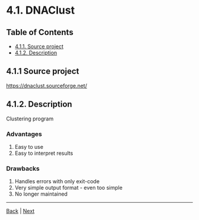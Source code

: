# 4.1. DNAClust

## Table of Contents

- [4.1.1. Source project](#411-source-project)
- [4.1.2. Description](#412-description)

## 4.1.1 Source project

https://dnaclust.sourceforge.net/

## 4.1.2. Description

Clustering program

### Advantages
1. Easy to use
2. Easy to interpret results

### Drawbacks
1. Handles errors with only exit-code
2. Very simple output format - even too simple
3. No longer maintained

---

[Back](index.md) |
[Next](cd-hit.md)